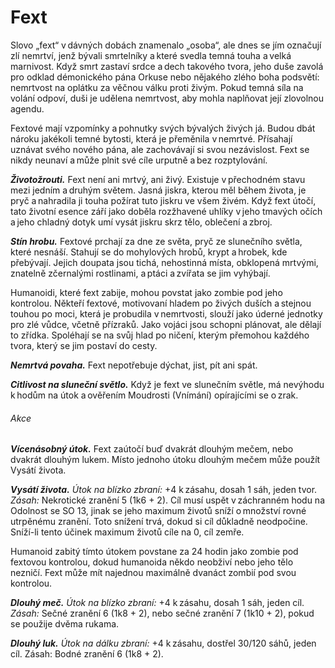 # Fext
  
Slovo „fext“ v dávných dobách znamenalo „osoba“, ale dnes se jím označují zlí nemrtví, jenž bývali smrtelníky a které svedla temná touha a velká marnivost. Když smrt zastaví srdce a dech takového tvora, jeho duše zavolá pro odklad démonického pána Orkuse nebo nějakého zlého boha podsvětí: nemrtvost na oplátku za věčnou válku proti živým. Pokud temná síla na volání odpoví, duši je udělena nemrtvost, aby mohla naplňovat její zlovolnou agendu.
  
Fextové mají vzpomínky a pohnutky svých bývalých živých já. Budou dbát nároku jakékoli temné bytosti, která je přeměnila v nemrtvé. Přísahají uznávat svého nového pána, ale zachovávají si svou nezávislost. Fext se nikdy neunaví a může plnit své cíle urputně a bez rozptylování.
  
***Životožrouti.*** Fext není ani mrtvý, ani živý. Existuje v přechodném stavu mezi jedním a druhým světem. Jasná jiskra, kterou měl během života, je pryč a nahradila ji touha požírat tuto jiskru ve všem živém. Když fext útočí, tato životní esence září jako doběla rozžhavené uhlíky v jeho tmavých očích a jeho chladný dotyk umí vysát jiskru skrz tělo, oblečení a zbroj.
  
***Stín hrobu.*** Fextové prchají za dne ze světa, pryč ze slunečního světla, které nesnáší. Stahují se do mohylových hrobů, krypt a hrobek, kde přebývají. Jejich doupata jsou tichá, nehostinná místa, obklopená mrtvými, znatelně zčernalými rostlinami, a ptáci a zvířata se jim vyhýbají.  
  
Humanoidi, které fext zabije, mohou povstat jako zombie pod jeho kontrolou. Někteří fextové, motivovaní hladem po živých duších a stejnou touhou po moci, která je probudila v nemrtvosti, slouží jako úderné jednotky pro zlé vůdce, včetně přízraků. Jako vojáci jsou schopni plánovat, ale dělají to zřídka. Spoléhají se na svůj hlad po ničení, kterým přemohou každého tvora, který se jim postaví do cesty.
  
***Nemrtvá povaha.*** Fext nepotřebuje dýchat, jist, pít ani spát.
  
<Monster 
    title="Fext"
    subtitle="Střední nemrtvý, neutrální zlo"
    armor-class="14 (okovaná kožená zbroj)"
    hit-points="45 (6k8 + 18)"
    speed="6 sáhů"
    str="15 (+2)"
    dex="14 (+2)"
    con="16 (+3)"
    int="10 (+0)"
    wis="13 (+1)"
    cha="15 (+2)"
    skills="Nenápadnost +4, Vnímání +3"
    damage-resistances="nekrotická; bodná, drtivá a sečná z nemagických útoků, kromě stříbrných zbraní"
    damage-immunities="jedová"
    condition-immunities="otrávený, únava"
    senses="vidění ve tmě 12 sáhů, pasivní Vnímání 13"
    languages="jazyky, které znal za života"
    challenge="3 (700 ZK)"
    >
     
***Citlivost na sluneční světlo.*** Když je fext ve slunečním světle, má nevýhodu k hodům na útok a ověřením Moudrosti (Vnímání) opírajícími se o zrak.
  
###### Akce
  
***Vícenásobný útok.*** Fext zaútočí buď dvakrát dlouhým mečem, nebo dvakrát dlouhým lukem. Místo jednoho útoku dlouhým mečem může použít Vysátí života.
  
***Vysátí života.*** *Útok na blízko zbraní:* +4 k zásahu, dosah 1 sáh, jeden tvor. *Zásah:* Nekrotické zranění 5 (1k6 + 2). Cíl musí uspět v záchranném hodu na Odolnost se SO 13, jinak se jeho maximum životů sníží o množství rovné utrpěnému zranění. Toto snížení trvá, dokud si cíl důkladně neodpočine. Sníží-li tento účinek maximum životů cíle na 0, cíl zemře.
  
Humanoid zabitý tímto útokem povstane za 24 hodin jako zombie pod fextovou kontrolou, dokud humanoida někdo neobživí nebo jeho tělo nezničí. Fext může mít najednou maximálně dvanáct zombií pod svou kontrolou.
  
***Dlouhý meč.*** *Útok na blízko zbraní:* +4 k zásahu, dosah 1 sáh, jeden cíl. *Zásah:* Sečné zranění 6 (1k8 + 2), nebo sečné zranění 7 (1k10 + 2), pokud se použije dvěma rukama.
  
***Dlouhý luk.*** *Útok na dálku zbraní:* +4 k zásahu, dostřel 30/120 sáhů, jeden cíl. Zásah: Bodné zranění 6 (1k8 + 2).

</Monster>
